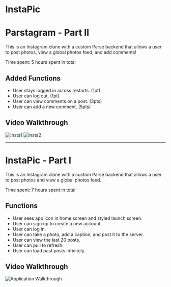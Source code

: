 # InstaPic

# Parstagram - Part II

This is an Instagram clone with a custom Parse backend that allows a user to post photos, view a global photos feed, and add comments!

Time spent: 5 hours spent in total

## Added Functions

- User stays logged in across restarts. (1pt)
- User can log out. (1pt)
- User can view comments on a post. (3pts)
- User can add a new comment. (5pts)

## Video Walkthrough

![insta1](insta1.gif)
![insta2](insta2.gif)

---

# InstaPic - Part I

This is an Instagram clone with a custom Parse backend that allows a user to post photos and view a global photos feed.

Time spent: 7 hours spent in total

## Functions
- User sees app icon in home screen and styled launch screen. 
- User can sign up to create a new account. 
- User can log in.
- User can take a photo, add a caption, and post it to the server. 
- User can view the last 20 posts. 
-  User can pull to refresh. 
- User can load past posts infinitely. 

## Video Walkthrough

![Application Walkthrough](instapic.gif)
